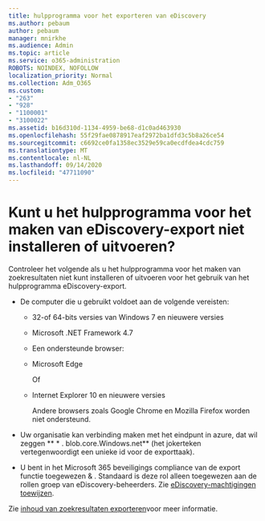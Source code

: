 ```yaml
---
title: hulpprogramma voor het exporteren van eDiscovery
ms.author: pebaum
author: pebaum
manager: mnirkhe
ms.audience: Admin
ms.topic: article
ms.service: o365-administration
ROBOTS: NOINDEX, NOFOLLOW
localization_priority: Normal
ms.collection: Adm_O365
ms.custom:
- "263"
- "928"
- "1100001"
- "3100022"
ms.assetid: b16d310d-1134-4959-be68-d1c0ad463930
ms.openlocfilehash: 55f29fae0878917eaf2972ba1dfd3c5b8a26ce54
ms.sourcegitcommit: c6692ce0fa1358ec3529e59ca0ecdfdea4cdc759
ms.translationtype: MT
ms.contentlocale: nl-NL
ms.lasthandoff: 09/14/2020
ms.locfileid: "47711090"
---
```

# <a name="cant-install-or-run-the-ediscovery-export-tool"></a>Kunt u het hulpprogramma voor het maken van eDiscovery-export niet installeren of uitvoeren?

Controleer het volgende als u het hulpprogramma voor het maken van zoekresultaten niet kunt installeren of uitvoeren voor het gebruik van het hulpprogramma eDiscovery-export.
  
- De computer die u gebruikt voldoet aan de volgende vereisten:

  - 32-of 64-bits versies van Windows 7 en nieuwere versies

  - Microsoft .NET Framework 4.7

  - Een ondersteunde browser:

  - Microsoft Edge

    Of

  - Internet Explorer 10 en nieuwere versies

    Andere browsers zoals Google Chrome en Mozilla Firefox worden niet ondersteund.

- Uw organisatie kan verbinding maken met het eindpunt in azure, dat wil zeggen ** \* . blob.core.Windows.net** (het jokerteken vertegenwoordigt een unieke id voor de exporttaak).

- U bent in het Microsoft 365 beveiligings compliance van de export functie toegewezen &amp; . Standaard is deze rol alleen toegewezen aan de rollen groep van eDiscovery-beheerders. Zie [eDiscovery-machtigingen toewijzen](https://docs.microsoft.com/microsoft-365/compliance/assign-ediscovery-permissions).

Zie [inhoud van zoekresultaten exporteren](https://docs.microsoft.com/microsoft-365/compliance/export-search-results)voor meer informatie.
  